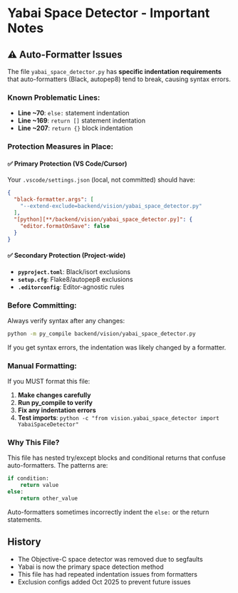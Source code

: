 # Yabai Space Detector - Important Notes

## ⚠️ Auto-Formatter Issues

The file `yabai_space_detector.py` has **specific indentation requirements** that auto-formatters (Black, autopep8) tend to break, causing syntax errors.

### Known Problematic Lines:
- **Line ~70**: `else:` statement indentation
- **Line ~169**: `return []` statement indentation
- **Line ~207**: `return {}` block indentation

### Protection Measures in Place:

#### ✅ Primary Protection (VS Code/Cursor)
Your `.vscode/settings.json` (local, not committed) should have:
```json
{
  "black-formatter.args": [
    "--extend-exclude=backend/vision/yabai_space_detector.py"
  ],
  "[python][**/backend/vision/yabai_space_detector.py]": {
    "editor.formatOnSave": false
  }
}
```

#### ✅ Secondary Protection (Project-wide)
- **`pyproject.toml`**: Black/isort exclusions
- **`setup.cfg`**: Flake8/autopep8 exclusions  
- **`.editorconfig`**: Editor-agnostic rules

### Before Committing:

Always verify syntax after any changes:
```bash
python -m py_compile backend/vision/yabai_space_detector.py
```

If you get syntax errors, the indentation was likely changed by a formatter.

### Manual Formatting:

If you MUST format this file:
1. **Make changes carefully**
2. **Run py_compile to verify**
3. **Fix any indentation errors**
4. **Test imports**: `python -c "from vision.yabai_space_detector import YabaiSpaceDetector"`

### Why This File?

This file has nested try/except blocks and conditional returns that confuse auto-formatters. The patterns are:
```python
if condition:
    return value
else:
    return other_value
```

Auto-formatters sometimes incorrectly indent the `else:` or the return statements.

## History

- The Objective-C space detector was removed due to segfaults
- Yabai is now the primary space detection method
- This file has had repeated indentation issues from formatters
- Exclusion configs added Oct 2025 to prevent future issues
